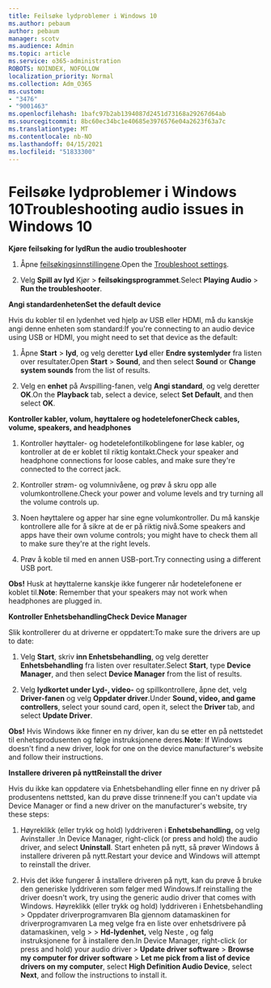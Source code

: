 ```yaml
---
title: Feilsøke lydproblemer i Windows 10
ms.author: pebaum
author: pebaum
manager: scotv
ms.audience: Admin
ms.topic: article
ms.service: o365-administration
ROBOTS: NOINDEX, NOFOLLOW
localization_priority: Normal
ms.collection: Adm_O365
ms.custom:
- "3476"
- "9001463"
ms.openlocfilehash: 1bafc97b2ab1394087d2451d73168a29267d64ab
ms.sourcegitcommit: 8bc60ec34bc1e40685e3976576e04a2623f63a7c
ms.translationtype: MT
ms.contentlocale: nb-NO
ms.lasthandoff: 04/15/2021
ms.locfileid: "51833300"
---
```

# <a name="troubleshooting-audio-issues-in-windows-10"></a><span data-ttu-id="885d3-102">Feilsøke lydproblemer i Windows 10</span><span class="sxs-lookup"><span data-stu-id="885d3-102">Troubleshooting audio issues in Windows 10</span></span>

<span data-ttu-id="885d3-103">**Kjøre feilsøking for lyd**</span><span class="sxs-lookup"><span data-stu-id="885d3-103">**Run the audio troubleshooter**</span></span>

1.  <span data-ttu-id="885d3-104">Åpne [feilsøkingsinnstillingene](ms-settings:troubleshoot).</span><span class="sxs-lookup"><span data-stu-id="885d3-104">Open the [Troubleshoot settings](ms-settings:troubleshoot).</span></span>

2.  <span data-ttu-id="885d3-105">Velg **Spill av lyd** Kjør  >  **feilsøkingsprogrammet**.</span><span class="sxs-lookup"><span data-stu-id="885d3-105">Select **Playing Audio** > **Run the troubleshooter**.</span></span>

<span data-ttu-id="885d3-106">**Angi standardenheten**</span><span class="sxs-lookup"><span data-stu-id="885d3-106">**Set the default device**</span></span>

<span data-ttu-id="885d3-107">Hvis du kobler til en lydenhet ved hjelp av USB eller HDMI, må du kanskje angi denne enheten som standard:</span><span class="sxs-lookup"><span data-stu-id="885d3-107">If you're connecting to an audio device using USB or HDMI, you might need to set that device as the default:</span></span>

1. <span data-ttu-id="885d3-108">Åpne **Start**  >  **lyd**, og velg deretter **Lyd** eller **Endre systemlyder** fra listen over resultater.</span><span class="sxs-lookup"><span data-stu-id="885d3-108">Open **Start** > **Sound**, and then select **Sound** or **Change system sounds** from the list of results.</span></span>

2.  <span data-ttu-id="885d3-109">Velg en **enhet** på Avspilling-fanen, velg **Angi standard**, og velg deretter **OK**.</span><span class="sxs-lookup"><span data-stu-id="885d3-109">On the **Playback** tab, select a device, select **Set Default**, and then select **OK**.</span></span>

<span data-ttu-id="885d3-110">**Kontroller kabler, volum, høyttalere og hodetelefoner**</span><span class="sxs-lookup"><span data-stu-id="885d3-110">**Check cables, volume, speakers, and headphones**</span></span>

1. <span data-ttu-id="885d3-111">Kontroller høyttaler- og hodetelefontilkoblingene for løse kabler, og kontroller at de er koblet til riktig kontakt.</span><span class="sxs-lookup"><span data-stu-id="885d3-111">Check your speaker and headphone connections for loose cables, and make sure they're connected to the correct jack.</span></span>

2. <span data-ttu-id="885d3-112">Kontroller strøm- og volumnivåene, og prøv å skru opp alle volumkontrollene.</span><span class="sxs-lookup"><span data-stu-id="885d3-112">Check your power and volume levels and try turning all the volume controls up.</span></span>

3. <span data-ttu-id="885d3-113">Noen høyttalere og apper har sine egne volumkontroller. Du må kanskje kontrollere alle for å sikre at de er på riktig nivå.</span><span class="sxs-lookup"><span data-stu-id="885d3-113">Some speakers and apps have their own volume controls; you might have to check them all to make sure they're at the right levels.</span></span>

4. <span data-ttu-id="885d3-114">Prøv å koble til med en annen USB-port.</span><span class="sxs-lookup"><span data-stu-id="885d3-114">Try connecting using a different USB port.</span></span>

<span data-ttu-id="885d3-115">**Obs!** Husk at høyttalerne kanskje ikke fungerer når hodetelefonene er koblet til.</span><span class="sxs-lookup"><span data-stu-id="885d3-115">**Note**: Remember that your speakers may not work when headphones are plugged in.</span></span>

<span data-ttu-id="885d3-116">**Kontroller Enhetsbehandling**</span><span class="sxs-lookup"><span data-stu-id="885d3-116">**Check Device Manager**</span></span>

<span data-ttu-id="885d3-117">Slik kontrollerer du at driverne er oppdatert:</span><span class="sxs-lookup"><span data-stu-id="885d3-117">To make sure the drivers are up to date:</span></span>

1. <span data-ttu-id="885d3-118">Velg **Start**, skriv **inn Enhetsbehandling**, og velg deretter **Enhetsbehandling** fra listen over resultater.</span><span class="sxs-lookup"><span data-stu-id="885d3-118">Select **Start**, type **Device Manager**, and then select **Device Manager** from the list of results.</span></span>

2. <span data-ttu-id="885d3-119">Velg **lydkortet under Lyd-, video-** og spillkontrollere, åpne det, velg **Driver-fanen** og velg **Oppdater driver**.</span><span class="sxs-lookup"><span data-stu-id="885d3-119">Under **Sound, video, and game controllers**, select your sound card, open it, select the **Driver** tab, and select **Update Driver**.</span></span>

<span data-ttu-id="885d3-120">**Obs!** Hvis Windows ikke finner en ny driver, kan du se etter en på nettstedet til enhetsprodusenten og følge instruksjonene deres.</span><span class="sxs-lookup"><span data-stu-id="885d3-120">**Note**: If Windows doesn't find a new driver, look for one on the device manufacturer's website and follow their instructions.</span></span>

<span data-ttu-id="885d3-121">**Installere driveren på nytt**</span><span class="sxs-lookup"><span data-stu-id="885d3-121">**Reinstall the driver**</span></span>

<span data-ttu-id="885d3-122">Hvis du ikke kan oppdatere via Enhetsbehandling eller finne en ny driver på produsentens nettsted, kan du prøve disse trinnene:</span><span class="sxs-lookup"><span data-stu-id="885d3-122">If you can't update via Device Manager or find a new driver on the manufacturer's website, try these steps:</span></span>

1. <span data-ttu-id="885d3-123">Høyreklikk (eller trykk og hold) lyddriveren i **Enhetsbehandling,** og velg Avinstaller .</span><span class="sxs-lookup"><span data-stu-id="885d3-123">In Device Manager, right-click (or press and hold) the audio driver, and select **Uninstall**.</span></span> <span data-ttu-id="885d3-124">Start enheten på nytt, så prøver Windows å installere driveren på nytt.</span><span class="sxs-lookup"><span data-stu-id="885d3-124">Restart your device and Windows will attempt to reinstall the driver.</span></span>

2. <span data-ttu-id="885d3-125">Hvis det ikke fungerer å installere driveren på nytt, kan du prøve å bruke den generiske lyddriveren som følger med Windows.</span><span class="sxs-lookup"><span data-stu-id="885d3-125">If reinstalling the driver doesn't work, try using the generic audio driver that comes with Windows.</span></span> <span data-ttu-id="885d3-126">Høyreklikk (eller trykk og hold) lyddriveren i Enhetsbehandling > Oppdater driverprogramvaren Bla gjennom datamaskinen for driverprogramvaren La meg velge fra en liste over enhetsdrivere på datamaskinen, velg  >    >    **Hd-lydenhet,** velg Neste , og følg instruksjonene for å installere den.</span><span class="sxs-lookup"><span data-stu-id="885d3-126">In Device Manager, right-click (or press and hold) your audio driver > **Update driver software** > **Browse my computer for driver software** > **Let me pick from a list of device drivers on my computer**, select **High Definition Audio Device**, select **Next**, and follow the instructions to install it.</span></span>
